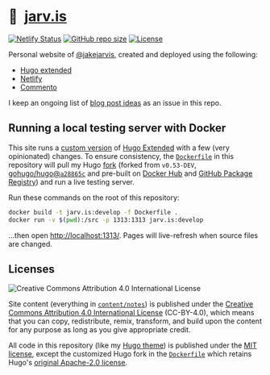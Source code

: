 # 🏡&nbsp; [jarv.is](https://jarv.is/)

[![Netlify Status](https://api.netlify.com/api/v1/badges/a7403a53-fd9d-44c0-a708-a84d9fc1454d/deploy-status)](https://app.netlify.com/sites/jakejarvis/deploys) [![GitHub repo size](https://img.shields.io/github/repo-size/jakejarvis/jarv.is)](https://github.com/jakejarvis/jarv.is) [![License](https://img.shields.io/github/license/jakejarvis/jarv.is?color=red)](LICENSE.md)

Personal website of [@jakejarvis](https://github.com/jakejarvis), created and deployed using the following:

- [Hugo extended](https://github.com/gohugoio/hugo)
- [Netlify](https://www.netlify.com/)
- [Commento](https://gitlab.com/commento/commento)

I keep an ongoing list of [blog post ideas](https://github.com/jakejarvis/jarv.is/issues/1) as an issue in this repo.


## Running a local testing server with Docker

This site runs a [custom version](https://github.com/jakejarvis/hugo-custom) of [Hugo Extended](https://github.com/gohugoio/hugo) with a few (very opinionated) changes. To ensure consistency, the [`Dockerfile`](Dockerfile) in this repository will pull my Hugo [fork](https://github.com/jakejarvis/hugo-custom) (forked from `v0.53-DEV`, [gohugo/hugo@`a28865c`](https://github.com/gohugoio/hugo/tree/a28865cfc3e296cf0ddd0bd6c1368fcdb2154d0f) and pre-built on [Docker Hub](https://hub.docker.com/r/jakejarvis/hugo-custom) and [GitHub Package Registry](https://github.com/jakejarvis/hugo-custom/packages)) and run a live testing server.

Run these commands on the root of this repository:

```bash
docker build -t jarv.is:develop -f Dockerfile .
docker run -v $(pwd):/src -p 1313:1313 jarv.is:develop
```

...then open [http://localhost:1313/](http://localhost:1313/). Pages will live-refresh when source files are changed.


## Licenses

![Creative Commons Attribution 4.0 International License](https://raw.githubusercontent.com/creativecommons/cc-cert-core/master/images/cc-by-88x31.png "CC BY")

Site content (everything in [`content/notes`](content/notes/)) is published under the [Creative Commons Attribution 4.0 International License](LICENSE.md) (CC-BY-4.0), which means that you can copy, redistribute, remix, transform, and build upon the content for any purpose as long as you give appropriate credit.

All code in this repository (like my [Hugo theme](layouts/)) is published under the [MIT license](https://opensource.org/licenses/MIT), except the customized Hugo fork in the [`Dockerfile`](Dockerfile) which retains Hugo's [original Apache-2.0 license](https://github.com/gohugoio/hugo/blob/master/LICENSE).
